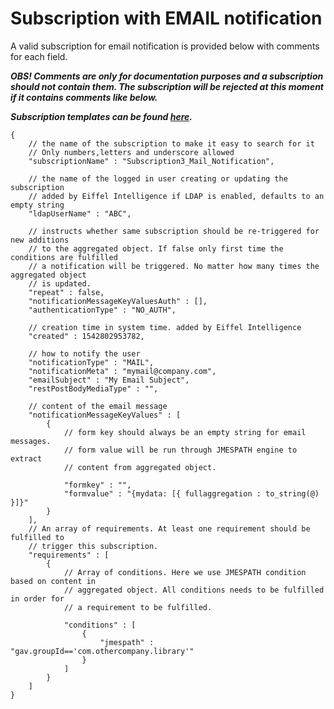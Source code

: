 # Subscription with EMAIL notification

A valid subscription for email notification is provided below with comments for
each field.

_**OBS! Comments are only for documentation purposes and a subscription should
not contain them. The subscription will be rejected at this moment if it
contains comments like below.**_

_**Subscription templates can be found [here](https://github.com/Ericsson/eiffel-intelligence/tree/master/src/main/resources/templates).**_

    {
        // the name of the subscription to make it easy to search for it
        // Only numbers,letters and underscore allowed
        "subscriptionName" : "Subscription3_Mail_Notification",

        // the name of the logged in user creating or updating the subscription
        // added by Eiffel Intelligence if LDAP is enabled, defaults to an empty string
        "ldapUserName" : "ABC",

        // instructs whether same subscription should be re-triggered for new additions
        // to the aggregated object. If false only first time the conditions are fulfilled
        // a notification will be triggered. No matter how many times the aggregated object
        // is updated.
        "repeat" : false,
        "notificationMessageKeyValuesAuth" : [],
        "authenticationType" : "NO_AUTH",

        // creation time in system time. added by Eiffel Intelligence
        "created" : 1542802953782,

        // how to notify the user
        "notificationType" : "MAIL",
        "notificationMeta" : "mymail@company.com",
        "emailSubject" : "My Email Subject",
        "restPostBodyMediaType" : "",

        // content of the email message
        "notificationMessageKeyValues" : [
            {
                // form key should always be an empty string for email messages.
                // form value will be run through JMESPATH engine to extract
                // content from aggregated object.

                "formkey" : "",
                "formvalue" : "{mydata: [{ fullaggregation : to_string(@) }]}"
            }
        ],
        // An array of requirements. At least one requirement should be fulfilled to
        // trigger this subscription.
        "requirements" : [
            {
                // Array of conditions. Here we use JMESPATH condition based on content in
                // aggregated object. All conditions needs to be fulfilled in order for
                // a requirement to be fulfilled.

                "conditions" : [
                    {
                        "jmespath" : "gav.groupId=='com.othercompany.library'"
                    }
                ]
            }
        ]
    }

